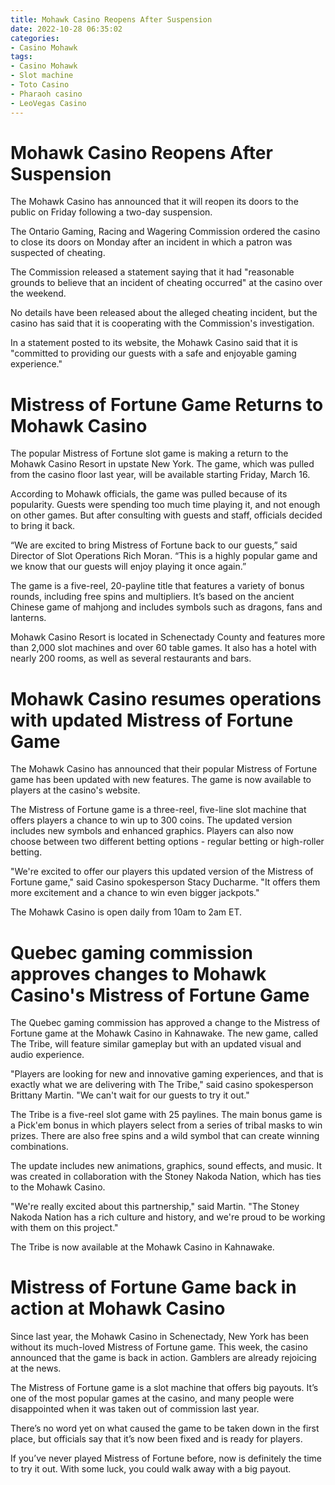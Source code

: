 ```yaml
---
title: Mohawk Casino Reopens After Suspension
date: 2022-10-28 06:35:02
categories:
- Casino Mohawk
tags:
- Casino Mohawk
- Slot machine
- Toto Casino
- Pharaoh casino
- LeoVegas Casino
---
```



#  Mohawk Casino Reopens After Suspension

The Mohawk Casino has announced that it will reopen its doors to the public on Friday following a two-day suspension.

The Ontario Gaming, Racing and Wagering Commission ordered the casino to close its doors on Monday after an incident in which a patron was suspected of cheating.

The Commission released a statement saying that it had "reasonable grounds to believe that an incident of cheating occurred" at the casino over the weekend.

No details have been released about the alleged cheating incident, but the casino has said that it is cooperating with the Commission's investigation.

In a statement posted to its website, the Mohawk Casino said that it is "committed to providing our guests with a safe and enjoyable gaming experience."

#  Mistress of Fortune Game Returns to Mohawk Casino

The popular Mistress of Fortune slot game is making a return to the Mohawk Casino Resort in upstate New York. The game, which was pulled from the casino floor last year, will be available starting Friday, March 16.

According to Mohawk officials, the game was pulled because of its popularity. Guests were spending too much time playing it, and not enough on other games. But after consulting with guests and staff, officials decided to bring it back.

“We are excited to bring Mistress of Fortune back to our guests,” said Director of Slot Operations Rich Moran. “This is a highly popular game and we know that our guests will enjoy playing it once again.”

The game is a five-reel, 20-payline title that features a variety of bonus rounds, including free spins and multipliers. It’s based on the ancient Chinese game of mahjong and includes symbols such as dragons, fans and lanterns.

Mohawk Casino Resort is located in Schenectady County and features more than 2,000 slot machines and over 60 table games. It also has a hotel with nearly 200 rooms, as well as several restaurants and bars.

#  Mohawk Casino resumes operations with updated Mistress of Fortune Game

The Mohawk Casino has announced that their popular Mistress of Fortune game has been updated with new features. The game is now available to players at the casino's website.

The Mistress of Fortune game is a three-reel, five-line slot machine that offers players a chance to win up to 300 coins. The updated version includes new symbols and enhanced graphics. Players can also now choose between two different betting options - regular betting or high-roller betting.

"We're excited to offer our players this updated version of the Mistress of Fortune game," said Casino spokesperson Stacy Ducharme. "It offers them more excitement and a chance to win even bigger jackpots."

The Mohawk Casino is open daily from 10am to 2am ET.

#  Quebec gaming commission approves changes to Mohawk Casino's Mistress of Fortune Game

The Quebec gaming commission has approved a change to the Mistress of Fortune game at the Mohawk Casino in Kahnawake. The new game, called The Tribe, will feature similar gameplay but with an updated visual and audio experience.

"Players are looking for new and innovative gaming experiences, and that is exactly what we are delivering with The Tribe," said casino spokesperson Brittany Martin. "We can't wait for our guests to try it out."

The Tribe is a five-reel slot game with 25 paylines. The main bonus game is a Pick'em bonus in which players select from a series of tribal masks to win prizes. There are also free spins and a wild symbol that can create winning combinations.

The update includes new animations, graphics, sound effects, and music. It was created in collaboration with the Stoney Nakoda Nation, which has ties to the Mohawk Casino.

"We're really excited about this partnership," said Martin. "The Stoney Nakoda Nation has a rich culture and history, and we're proud to be working with them on this project."

The Tribe is now available at the Mohawk Casino in Kahnawake.

#  Mistress of Fortune Game back in action at Mohawk Casino

Since last year, the Mohawk Casino in Schenectady, New York has been without its much-loved Mistress of Fortune game. This week, the casino announced that the game is back in action. Gamblers are already rejoicing at the news.

The Mistress of Fortune game is a slot machine that offers big payouts. It’s one of the most popular games at the casino, and many people were disappointed when it was taken out of commission last year.

There’s no word yet on what caused the game to be taken down in the first place, but officials say that it’s now been fixed and is ready for players.

If you’ve never played Mistress of Fortune before, now is definitely the time to try it out. With some luck, you could walk away with a big payout.
